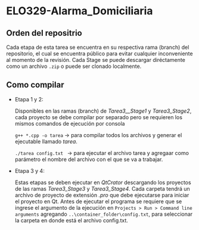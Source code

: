 # ELO329-Alarma_Domiciliaria
## Orden del repositrio

Cada etapa de esta tarea se encuentra en su respectiva rama (branch) del repositorio, el cual se encuentra público para evitar cualquier inconveniente al momento de la revisión. Cada Stage se puede descargar diréctamente como un archivo `.zip` o puede ser clonado localmente.

## Como compilar

*  Etapa 1 y 2:

    Disponibles en las ramas (branch) de *Tarea3__Stage1* y *Tarea3_Stage2*, cada proyecto se debe compilar por separado pero se requieren los mismos comandos de ejecución por consola

    ` g++ *.cpp -o tarea ` -> para compilar todos los archivos y generar el ejecutable llamado *tarea*.

    ` ./tarea config.txt  ` -> para ejecutar el archivo tarea y agregaar como parámetro el nombre del archivo con el que se va a trabajar.

* Etapa 3 y 4:

    Estas etapas se deben ejecutar en *QtCrator* descargando los proyectos de las ramas *Tarea3_Stage3* y *Tarea3_Stage4*. Cada carpeta tendrá un archivo de proyecto de extensión *.pro* que debe ejecutarse para iniciar el proyecto en Qt. Antes de ejecutar el programa se requiere que se ingrese el argumento de la ejecución en `Projects > Run > Command line arguments` agregando `..\container_folder\config.txt`, para seleccionar la carpeta en donde está el archivo config.txt.
